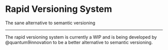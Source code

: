 # Rapid Versioning System
The sane alternative to semantic versioning

---
The rapid versioning system is currently a WIP and is being developed by @quantum9innovation to be a better alternative to semantic versioning.